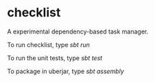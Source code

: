 checklist
=========

A experimental dependency-based task manager.  

To run checklist, type *sbt run*

To run the unit tests, type *sbt test*

To package in uberjar, type *sbt assembly*
